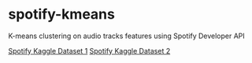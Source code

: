 # spotify-kmeans
K-means clustering on audio tracks features using Spotify Developer API

[Spotify Kaggle Dataset 1](https://www.kaggle.com/mrmorj/dataset-of-songs-in-spotify)
[Spotify Kaggle Dataset 2](https://www.kaggle.com/vatsalmavani/music-recommendation-system-using-spotify-dataset/data)
